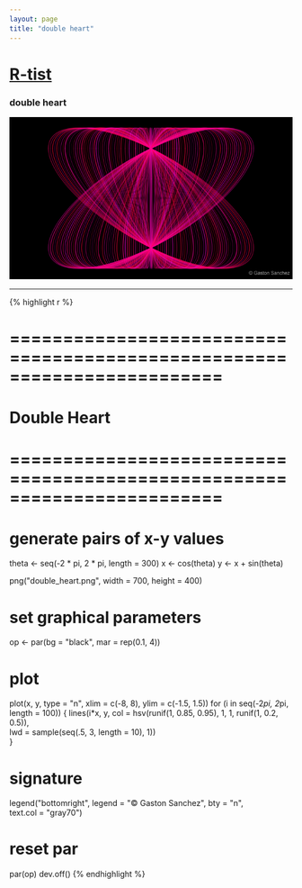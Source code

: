 ```yaml
---
layout: page
title: "double heart"
---
```


# [R-tist](/artista) 

### double heart 

![double heart](../images/artista/double_heart.png) 

-----

{% highlight r %} 
# ======================================================================== 
# Double Heart 
# ======================================================================== 
# generate pairs of x-y values 
theta <- seq(-2 * pi, 2 * pi, length = 300) 
x <- cos(theta) 
y <- x + sin(theta)  
 
 
png("double_heart.png", width = 700, height = 400) 
# set graphical parameters 
op <- par(bg = "black", mar = rep(0.1, 4)) 
# plot 
plot(x, y, type = "n", xlim = c(-8, 8), ylim = c(-1.5, 1.5)) 
for (i in seq(-2*pi, 2*pi, length = 100)) 
{ 
  lines(i*x, y, col = hsv(runif(1, 0.85, 0.95), 1, 1, runif(1, 0.2, 0.5)),  
        lwd = sample(seq(.5, 3, length = 10), 1))           
} 
# signature 
legend("bottomright", legend = "© Gaston Sanchez", bty = "n",  
       text.col = "gray70") 
# reset par 
par(op) 
dev.off() 
{% endhighlight %} 
